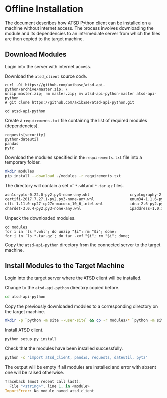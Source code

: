 # Offline Installation

The document describes how ATSD Python client can be installed on a machine without internet access. The process involves downloading the module and its dependencies to an intermediate server from which the files are then copied to the target machine.

## Download Modules

Login into the server with internet access.

Download the `atsd_client` source code.

```
curl -OL https://github.com/axibase/atsd-api-python/archive/master.zip; \
unzip master.zip; rm master.zip; mv atsd-api-python-master atsd-api-python
# git clone https://github.com/axibase/atsd-api-python.git
```

```
cd atsd-api-python
```

Create a `requirements.txt` file containing the list of required modules (dependencies).

```
requests[security]
python-dateutil
pandas
pytz
```

Download the modules specified in the `requirements.txt` file into a temporary folder.

```sh
mkdir modules
pip install --download ./modules -r requirements.txt
```

The directory will contain a set of `*.whl`and `*.tar.gz` files.

```sh
asn1crypto-0.22.0-py2.py3-none-any.whl                  cryptography-2.0.3-cp27-cp27m-macosx_10_6_intel.whl     pyOpenSSL-17.3.0-py2.py3-none-any.whl                   requests-2.18.4-py2.py3-none-any.whl
certifi-2017.7.27.1-py2.py3-none-any.whl                enum34-1.1.6-py2-none-any.whl                           pycparser-2.18.tar.gz                                   six-1.11.0-py2.py3-none-any.whl
cffi-1.11.0-cp27-cp27m-macosx_10_6_intel.whl            idna-2.6-py2.py3-none-any.whl                           python_dateutil-2.6.1-py2.py3-none-any.whl              urllib3-1.22-py2.py3-none-any.whl
chardet-3.0.4-py2.py3-none-any.whl                      ipaddress-1.0.18-py2-none-any.whl                       pytz-2017.2-py2.py3-none-any.whl
```

Unpack the downloaded modules.

```
cd modules
for i in `ls *.whl`; do unzip "$i"; rm "$i"; done;
for i in `ls *.tar.gz`; do tar -xvf "$i"; rm "$i"; done;
```

Copy the `atsd-api-python` directory from the connected server to the target machine.

## Install Modules to the Target Machine

Login into the target server where the ATSD client will be installed.

Change to the `atsd-api-python` directory copied before.

```sh
cd atsd-api-python
```

Copy the previously downloaded modules to a corresponding directory on the target machine.

```sh
mkdir -p `python -m site --user-site` && cp -r modules/* `python -m site --user-site`
```

Install ATSD client.

```sh
python setup.py install
```

Check that the modules have been installed successfully.

```sh
python -c "import atsd_client, pandas, requests, dateutil, pytz"
```

The output will be empty if all modules are installed and error with absent one will be raised otherwise.

```python
Traceback (most recent call last):
  File "<string>", line 1, in <module>
ImportError: No module named atsd_client
```
